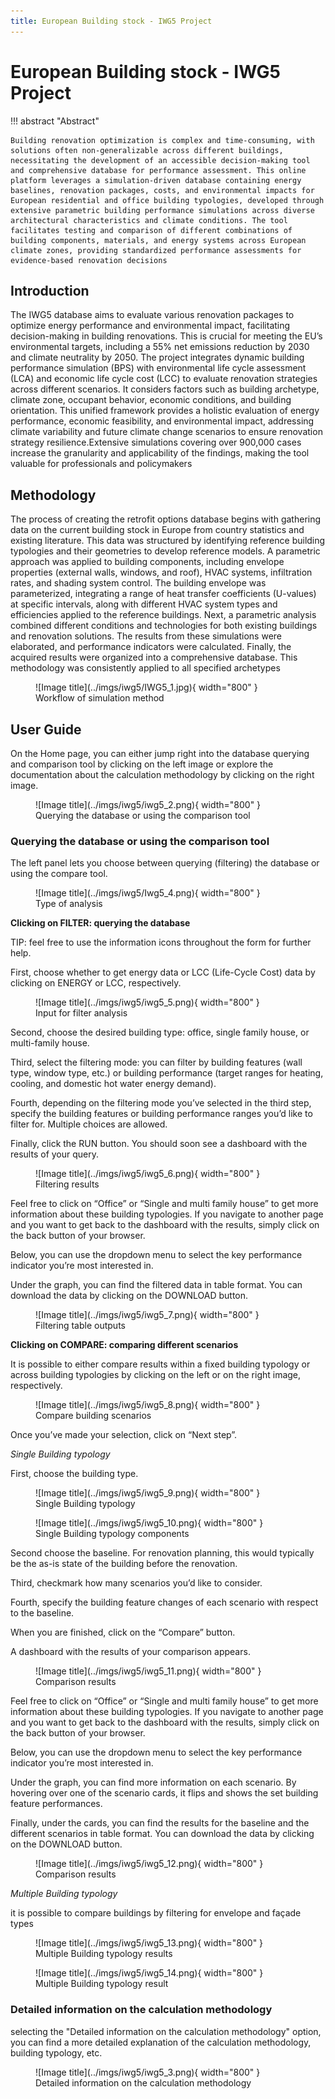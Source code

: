 ```yaml
---
title: European Building stock - IWG5 Project 
---
```



# European Building stock - IWG5 Project

!!! abstract "Abstract"

    Building renovation optimization is complex and time-consuming, with solutions often non-generalizable across different buildings, necessitating the development of an accessible decision-making tool and comprehensive database for performance assessment. This online platform leverages a simulation-driven database containing energy baselines, renovation packages, costs, and environmental impacts for European residential and office building typologies, developed through extensive parametric building performance simulations across diverse architectural characteristics and climate conditions. The tool facilitates testing and comparison of different combinations of building components, materials, and energy systems across European climate zones, providing standardized performance assessments for evidence-based renovation decisions

## Introduction 

The IWG5 database aims to evaluate various renovation packages to optimize energy performance and environmental impact, facilitating decision-making in building renovations. This is crucial for meeting the EU’s environmental targets, including a 55% net emissions reduction by 2030 and climate neutrality by 2050. The project integrates dynamic building performance simulation (BPS) with environmental life cycle assessment (LCA) and economic life cycle cost (LCC) to evaluate renovation strategies across different scenarios. It considers factors such as building archetype, climate zone, occupant behavior, economic conditions, and building orientation. This unified framework provides a holistic evaluation of energy performance, economic feasibility, and environmental impact, addressing climate variability and future climate change scenarios to ensure renovation strategy resilience.Extensive simulations covering over 900,000 cases increase the granularity and applicability of the findings, making the tool valuable for professionals and policymakers

## Methodology

The process of creating the retrofit options database begins with gathering data on the current building stock in Europe from country statistics and existing literature. This data was structured by identifying reference building typologies and their geometries to develop reference models. A parametric approach was applied to building components, including envelope properties (external walls, windows, and roof), HVAC systems, infiltration rates, and shading system control. The building envelope was parameterized, integrating a range of heat transfer coefficients (U-values) at specific intervals, along with different HVAC system types and efficiencies applied to the reference buildings. Next, a parametric analysis combined different conditions and technologies for both existing buildings and renovation solutions. The results from these simulations were elaborated, and performance indicators were calculated. Finally, the acquired results were organized into a comprehensive database. This methodology was consistently applied to all specified archetypes


<figure markdown="span">
  ![Image title](../imgs/iwg5/IWG5_1.jpg){ width="800" }
  <figcaption>Workflow of simulation method</figcaption>
</figure>

## User Guide

On the Home page, you can either jump right into the database querying and comparison tool by clicking on the left image or explore the documentation about the calculation methodology by clicking on the right image. 

<figure markdown="span">
  ![Image title](../imgs/iwg5/iwg5_2.png){ width="800" }
  <figcaption>Querying the database or using the comparison tool</figcaption>
</figure>

### Querying the database or using the comparison tool 

The left panel lets you choose between querying (filtering) the database or using the compare tool. 

<figure markdown="span">
  ![Image title](../imgs/iwg5/Iwg5_4.png){ width="800" }
  <figcaption>Type of analysis </figcaption>
</figure>

**Clicking on FILTER: querying the database**

TIP: feel free to use the information icons  throughout the form for further help. 

First, choose whether to get energy data or LCC (Life-Cycle Cost) data by clicking on ENERGY or LCC, respectively. 
<figure markdown="span">
  ![Image title](../imgs/iwg5/iwg5_5.png){ width="800" }
  <figcaption>Input for filter analysis</figcaption>
</figure>

Second, choose the desired building type: office, single family house, or multi-family house. 

Third, select the filtering mode: you can filter by building features (wall type, window type, etc.) or building performance (target ranges for heating, cooling, and domestic hot water energy demand). 

Fourth, depending on the filtering mode you’ve selected in the third step, specify the building features or building performance ranges you’d like to filter for. Multiple choices are allowed. 

Finally, click the RUN button. You should soon see a dashboard with the results of your query. 

<figure markdown="span">
  ![Image title](../imgs/iwg5/iwg5_6.png){ width="800" }
  <figcaption>Filtering results</figcaption>
</figure>

Feel free to click on “Office” or “Single and multi family house” to get more information about these building typologies. If you navigate to another page and you want to get back to the dashboard with the results, simply click on the back button of your browser. 

Below, you can use the dropdown menu to select the key performance indicator you’re most interested in. 

Under the graph, you can find the filtered data in table format. You can download the data by clicking on the DOWNLOAD button. 

<figure markdown="span">
  ![Image title](../imgs/iwg5/iwg5_7.png){ width="800" }
  <figcaption>Filtering table outputs</figcaption>
</figure>

**Clicking on COMPARE: comparing different scenarios**

It is possible to either compare results within a fixed building typology or across building typologies by clicking on the left or on the right image, respectively. 

<figure markdown="span">
  ![Image title](../imgs/iwg5/iwg5_8.png){ width="800" }
  <figcaption>Compare building scenarios</figcaption>
</figure>

Once you’ve made your selection, click on “Next step”. 

*Single Building typology*

First, choose the building type. 

<figure markdown="span">
  ![Image title](../imgs/iwg5/iwg5_9.png){ width="800" }
  <figcaption>Single Building typology </figcaption>
</figure>

<figure markdown="span">
  ![Image title](../imgs/iwg5/iwg5_10.png){ width="800" }
  <figcaption>Single Building typology components </figcaption>
</figure>

Second choose the baseline. For renovation planning, this would typically be the as-is state of the building before the renovation. 

Third, checkmark how many scenarios you’d like to consider. 

Fourth, specify the building feature changes of each scenario with respect to the baseline. 

When you are finished, click on the “Compare” button. 

A dashboard with the results of your comparison appears. 

<figure markdown="span">
  ![Image title](../imgs/iwg5/iwg5_11.png){ width="800" }
  <figcaption>Comparison results </figcaption>
</figure>

Feel free to click on “Office” or “Single and multi family house” to get more information about these building typologies. If you navigate to another page and you want to get back to the dashboard with the results, simply click on the back button of your browser. 

Below, you can use the dropdown menu to select the key performance indicator you’re most interested in. 

Under the graph, you can find more information on each scenario. By hovering over one of the scenario cards, it flips and shows the set building feature performances. 

Finally, under the cards, you can find the results for the baseline and the different scenarios in table format. You can download the data by clicking on the DOWNLOAD button. 

<figure markdown="span">
  ![Image title](../imgs/iwg5/iwg5_12.png){ width="800" }
  <figcaption>Comparison results </figcaption>
</figure>


*Multiple Building typology*

it is possible to compare buildings by filtering for envelope and façade types

<figure markdown="span">
  ![Image title](../imgs/iwg5/iwg5_13.png){ width="800" }
  <figcaption>Multiple Building typology results </figcaption>
</figure>

<figure markdown="span">
  ![Image title](../imgs/iwg5/iwg5_14.png){ width="800" }
  <figcaption>Multiple Building typology result </figcaption>
</figure>

### Detailed information on the calculation methodology

selecting the "Detailed information on the calculation methodology" option, you can find a more detailed explanation of the calculation methodology, building typology, etc.

<figure markdown="span">
  ![Image title](../imgs/iwg5/iwg5_3.png){ width="800" }
  <figcaption>Detailed information on the calculation methodology </figcaption>
</figure>


